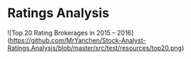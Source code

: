# Ratings Analysis

![Top 20 Rating Brokerages in 2015 – 2016]
(https://github.com/MrYanchen/Stock-Analyst-Ratings.Analysis/blob/master/src/test/resources/top20.png)
